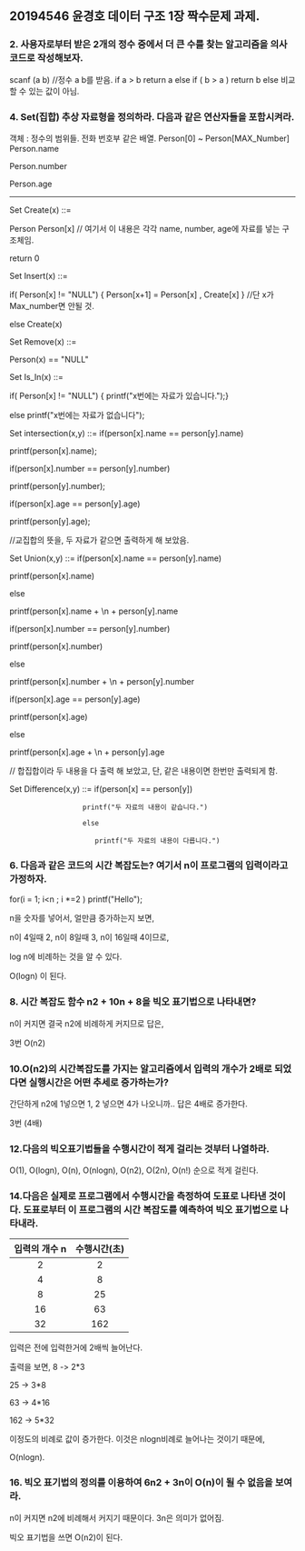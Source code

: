 ## 20194546 윤경호 데이터 구조 1장 짝수문제 과제.

### 2. 사용자로부터 받은 2개의 정수 중에서 더 큰 수를 찾는 알고리즘을 의사코드로 작성해보자.

scanf (a b) //정수 a b를 받음.
if a  > b 
  return a
else if ( b > a ) 
  return b
else
  비교할 수 있는 값이 아님.
  
  
### 4. Set(집합) 추상 자료형을 정의하라. 다음과 같은 연산자들을 포함시켜라.

객체 : 정수의 범위들. 전화 번호부 같은 배열. Person[0] ~ Person[MAX_Number]
Person.name

Person.number

Person.age

-------

Set Create(x) ::= 

Person Person[x] // 여기서 이 내용은 각각 name, number, age에 자료를 넣는 구조체임.
      
  return 0

Set Insert(x) ::=

if( Person[x] != "NULL") { Person[x+1] = Person[x] , Create[x] } //단 x가 Max_number면 안될 것.
                    
  else Create(x)
                    
Set Remove(x) ::= 

  Person(x) == "NULL"

Set Is_In(x) ::=  

if( Person[x] != "NULL") { printf("x번에는 자료가 있습니다.");}

  else printf("x번에는 자료가 없습니다");

Set intersection(x,y) ::=
if(person[x].name == person[y].name)

 printf(person[x].name);
                      
if(person[x].number == person[y].number)

 printf(person[y].number);
                      
if(person[x].age == person[y].age)

 printf(person[y].age);
                      
 //교집합의 뜻을, 두 자료가 같으면 출력하게 해 보았음.

Set Union(x,y) ::=
if(person[x].name == person[y].name)

 printf(person[x].name)
                      
 else
                   
 printf(person[x].name + \n + person[y].name
                       
if(person[x].number == person[y].number)

 printf(person[x].number)
                      
else
                   
 printf(person[x].number + \n + person[y].number
                       
if(person[x].age == person[y].age)

 printf(person[x].age)
                      
else
                   
 printf(person[x].age + \n + person[y].age
                       
// 합집합이라 두 내용을 다 출력 해 보았고, 단, 같은 내용이면 한번만 출력되게 함.

Set Difference(x,y) ::= if(person[x] == person[y])

                      printf("두 자료의 내용이 같습니다.")
                      
                      else
                        
                         printf("두 자료의 내용이 다릅니다.")
                      
                  

### 6. 다음과 같은 코드의 시간 복잡도는? 여기서 n이 프로그램의 입력이라고 가정하자.

for(i = 1; i<n ; i *=2 )
  printf("Hello");


n을 숫자를 넣어서, 얼만큼 증가하는지 보면,

n이 4일때 2, n이 8일때 3, n이 16일때 4이므로,

log n에 비례하는 것을 알 수 있다.

O(logn) 이 된다.


### 8. 시간 복잡도 함수 n2 + 10n + 8을 빅오 표기법으로 나타내면?

n이 커지면 결국 n2에 비례하게 커지므로 답은,

3번 O(n2)


### 10.O(n2)의 시간복잡도를 가지는 알고리즘에서 입력의 개수가 2배로 되었다면 실행시간은 어떤 추세로 증가하는가?

간단하게 n2에 1넣으면 1, 2 넣으면 4가 나오니까.. 답은 4배로 증가한다.

3번 (4배)

### 12.다음의 빅오표기법들을 수행시간이 적게 걸리는 것부터 나열하라.

O(1), O(logn), O(n), O(nlogn), O(n2), O(2n), O(n!) 순으로 적게 걸린다.


### 14.다음은 실제로 프로그램에서 수행시간을 측정하여 도표로 나타낸 것이다. 도표로부터 이 프로그램의 시간 복잡도를 예측하여 빅오 표기법으로 나타내라.

| 입력의 개수 n | 수행시간(초) |
|:----:|:---------:|
| 2 | 2 |
| 4 | 8 |
| 8 | 25 |
| 16 | 63 |
| 32 | 162 |

입력은 전에 입력한거에 2배씩 늘어난다.

출력을 보면,
8 -> 2*3

25 -> 3*8

63 -> 4*16

162 -> 5*32

이정도의 비례로 값이 증가한다. 이것은 nlogn비례로 늘어나는 것이기 때문에,

O(nlogn).


### 16. 빅오 표기법의 정의를 이용하여 6n2 + 3n이 O(n)이 될 수 없음을 보여라.

n이 커지면 n2에 비례해서 커지기 때문이다. 3n은 의미가 없어짐.

빅오 표기법을 쓰면 O(n2)이 된다.



